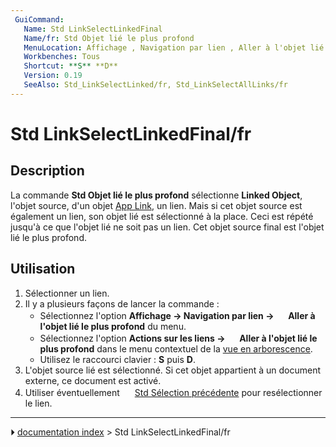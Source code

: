 ```yaml
---
 GuiCommand:
   Name: Std LinkSelectLinkedFinal
   Name/fr: Std Objet lié le plus profond
   MenuLocation: Affichage , Navigation par lien , Aller à l'objet lié le plus profond
   Workbenches: Tous
   Shortcut: **S** **D**
   Version: 0.19
   SeeAlso: Std_LinkSelectLinked/fr, Std_LinkSelectAllLinks/fr
---
```


# Std LinkSelectLinkedFinal/fr

## Description

La commande **Std Objet lié le plus profond** sélectionne **Linked Object**, l\'objet source, d\'un objet [App Link](App_Link/fr.md), un lien. Mais si cet objet source est également un lien, son objet lié est sélectionné à la place. Ceci est répété jusqu\'à ce que l\'objet lié ne soit pas un lien. Cet objet source final est l\'objet lié le plus profond.



## Utilisation

1.  Sélectionner un lien.
2.  Il y a plusieurs façons de lancer la commande :
    -   Sélectionnez l\'option **Affichage → Navigation par lien → <img src="images/Std_LinkSelectLinkedFinal.svg" width=16px> Aller à l'objet lié le plus profond** du menu.
    -   Sélectionnez l\'option **Actions sur les liens → <img src="images/Std_LinkSelectLinkedFinal.svg" width=16px> Aller à l'objet lié le plus profond** dans le menu contextuel de la [vue en arborescence](Tree_view/fr.md).
    -   Utilisez le raccourci clavier : **S** puis **D**.
3.  L\'objet source lié est sélectionné. Si cet objet appartient à un document externe, ce document est activé.
4.  Utiliser éventuellement <img alt="" src=images/Std_SelBack.svg  style="width:16px;"> [Std Sélection précédente](Std_SelBack/fr.md) pour resélectionner le lien.



---
⏵ [documentation index](../README.md) > Std LinkSelectLinkedFinal/fr
